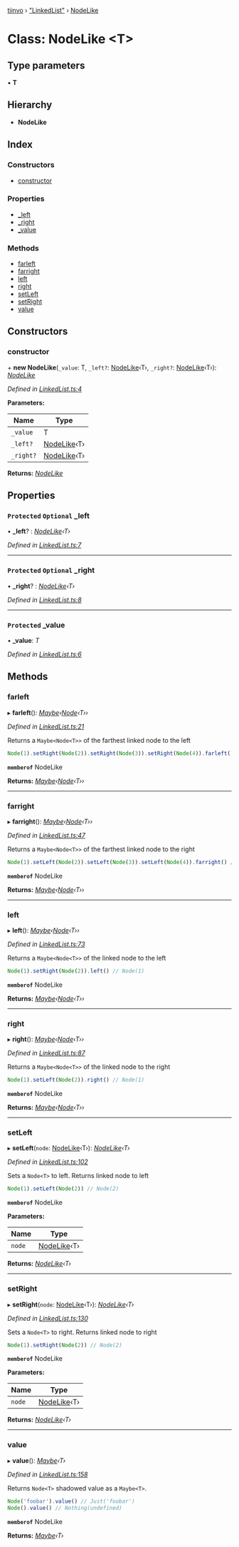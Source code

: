 [tiinvo](../README.md) › ["LinkedList"](../modules/_linkedlist_.md) › [NodeLike](_linkedlist_.nodelike.md)

# Class: NodeLike <**T**>

## Type parameters

▪ **T**

## Hierarchy

* **NodeLike**

## Index

### Constructors

* [constructor](_linkedlist_.nodelike.md#constructor)

### Properties

* [_left](_linkedlist_.nodelike.md#protected-optional-_left)
* [_right](_linkedlist_.nodelike.md#protected-optional-_right)
* [_value](_linkedlist_.nodelike.md#protected-_value)

### Methods

* [farleft](_linkedlist_.nodelike.md#farleft)
* [farright](_linkedlist_.nodelike.md#farright)
* [left](_linkedlist_.nodelike.md#left)
* [right](_linkedlist_.nodelike.md#right)
* [setLeft](_linkedlist_.nodelike.md#setleft)
* [setRight](_linkedlist_.nodelike.md#setright)
* [value](_linkedlist_.nodelike.md#value)

## Constructors

###  constructor

\+ **new NodeLike**(`_value`: T, `_left?`: [NodeLike](_linkedlist_.nodelike.md)‹T›, `_right?`: [NodeLike](_linkedlist_.nodelike.md)‹T›): *[NodeLike](_linkedlist_.nodelike.md)*

*Defined in [LinkedList.ts:4](https://github.com/OctoD/tiinvo/blob/6df333b/src/LinkedList.ts#L4)*

**Parameters:**

Name | Type |
------ | ------ |
`_value` | T |
`_left?` | [NodeLike](_linkedlist_.nodelike.md)‹T› |
`_right?` | [NodeLike](_linkedlist_.nodelike.md)‹T› |

**Returns:** *[NodeLike](_linkedlist_.nodelike.md)*

## Properties

### `Protected` `Optional` _left

• **_left**? : *[NodeLike](_linkedlist_.nodelike.md)‹T›*

*Defined in [LinkedList.ts:7](https://github.com/OctoD/tiinvo/blob/6df333b/src/LinkedList.ts#L7)*

___

### `Protected` `Optional` _right

• **_right**? : *[NodeLike](_linkedlist_.nodelike.md)‹T›*

*Defined in [LinkedList.ts:8](https://github.com/OctoD/tiinvo/blob/6df333b/src/LinkedList.ts#L8)*

___

### `Protected` _value

• **_value**: *T*

*Defined in [LinkedList.ts:6](https://github.com/OctoD/tiinvo/blob/6df333b/src/LinkedList.ts#L6)*

## Methods

###  farleft

▸ **farleft**(): *[Maybe](../modules/_maybe_.md#maybe)‹[Node](../modules/_linkedlist_.md#node)‹T››*

*Defined in [LinkedList.ts:21](https://github.com/OctoD/tiinvo/blob/6df333b/src/LinkedList.ts#L21)*

Returns a `Maybe<Node<T>>` of the farthest linked node to the left

```ts
Node(1).setRight(Node(2)).setRight(Node(3)).setRight(Node(4)).farleft() // Node(1)
```

**`memberof`** NodeLike

**Returns:** *[Maybe](../modules/_maybe_.md#maybe)‹[Node](../modules/_linkedlist_.md#node)‹T››*

___

###  farright

▸ **farright**(): *[Maybe](../modules/_maybe_.md#maybe)‹[Node](../modules/_linkedlist_.md#node)‹T››*

*Defined in [LinkedList.ts:47](https://github.com/OctoD/tiinvo/blob/6df333b/src/LinkedList.ts#L47)*

Returns a `Maybe<Node<T>>` of the farthest linked node to the right

```ts
Node(1).setLeft(Node(2)).setLeft(Node(3)).setLeft(Node(4)).farright() // Node(1)
```

**`memberof`** NodeLike

**Returns:** *[Maybe](../modules/_maybe_.md#maybe)‹[Node](../modules/_linkedlist_.md#node)‹T››*

___

###  left

▸ **left**(): *[Maybe](../modules/_maybe_.md#maybe)‹[Node](../modules/_linkedlist_.md#node)‹T››*

*Defined in [LinkedList.ts:73](https://github.com/OctoD/tiinvo/blob/6df333b/src/LinkedList.ts#L73)*

Returns a `Maybe<Node<T>>` of the linked node to the left

```ts
Node(1).setRight(Node(2)).left() // Node(1)
```

**`memberof`** NodeLike

**Returns:** *[Maybe](../modules/_maybe_.md#maybe)‹[Node](../modules/_linkedlist_.md#node)‹T››*

___

###  right

▸ **right**(): *[Maybe](../modules/_maybe_.md#maybe)‹[Node](../modules/_linkedlist_.md#node)‹T››*

*Defined in [LinkedList.ts:87](https://github.com/OctoD/tiinvo/blob/6df333b/src/LinkedList.ts#L87)*

Returns a `Maybe<Node<T>>` of the linked node to the right

```ts
Node(1).setLeft(Node(2)).right() // Node(1)
```

**`memberof`** NodeLike

**Returns:** *[Maybe](../modules/_maybe_.md#maybe)‹[Node](../modules/_linkedlist_.md#node)‹T››*

___

###  setLeft

▸ **setLeft**(`node`: [NodeLike](_linkedlist_.nodelike.md)‹T›): *[NodeLike](_linkedlist_.nodelike.md)‹T›*

*Defined in [LinkedList.ts:102](https://github.com/OctoD/tiinvo/blob/6df333b/src/LinkedList.ts#L102)*

Sets a `Node<T>` to left. Returns linked node to left

```ts
Node(1).setLeft(Node(2)) // Node(2)
```

**`memberof`** NodeLike

**Parameters:**

Name | Type |
------ | ------ |
`node` | [NodeLike](_linkedlist_.nodelike.md)‹T› |

**Returns:** *[NodeLike](_linkedlist_.nodelike.md)‹T›*

___

###  setRight

▸ **setRight**(`node`: [NodeLike](_linkedlist_.nodelike.md)‹T›): *[NodeLike](_linkedlist_.nodelike.md)‹T›*

*Defined in [LinkedList.ts:130](https://github.com/OctoD/tiinvo/blob/6df333b/src/LinkedList.ts#L130)*

Sets a `Node<T>` to right. Returns linked node to right

```ts
Node(1).setRight(Node(2)) // Node(2)
```

**`memberof`** NodeLike

**Parameters:**

Name | Type |
------ | ------ |
`node` | [NodeLike](_linkedlist_.nodelike.md)‹T› |

**Returns:** *[NodeLike](_linkedlist_.nodelike.md)‹T›*

___

###  value

▸ **value**(): *[Maybe](../modules/_maybe_.md#maybe)‹T›*

*Defined in [LinkedList.ts:158](https://github.com/OctoD/tiinvo/blob/6df333b/src/LinkedList.ts#L158)*

Returns `Node<T>` shadowed value as a `Maybe<T>`.

```ts
Node('foobar').value() // Just('foobar')
Node().value() // Nothing(undefined)
```

**`memberof`** NodeLike

**Returns:** *[Maybe](../modules/_maybe_.md#maybe)‹T›*
